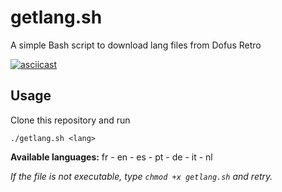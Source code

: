 # getlang.sh
A simple Bash script to download lang files from Dofus Retro

[![asciicast](https://asciinema.org/a/7QXA3RMNPO9w6EhywedxUbDR4.svg)](https://asciinema.org/a/7QXA3RMNPO9w6EhywedxUbDR4)

Usage
-----

Clone this repository and run

    ./getlang.sh <lang>
**Available languages:** fr - en - es - pt - de - it - nl

*If the file is not executable, type `chmod +x getlang.sh` and retry.*
